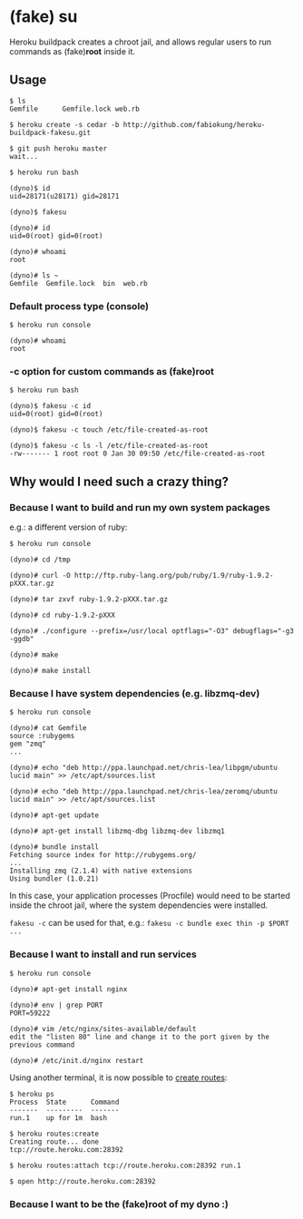 # (fake) su

Heroku buildpack creates a chroot jail, and allows regular users to run commands as (fake)**root** inside it.


## Usage

    $ ls
    Gemfile      Gemfile.lock web.rb

    $ heroku create -s cedar -b http://github.com/fabiokung/heroku-buildpack-fakesu.git

    $ git push heroku master
    wait...

    $ heroku run bash

    (dyno)$ id
    uid=28171(u28171) gid=28171

    (dyno)$ fakesu

    (dyno)# id
    uid=0(root) gid=0(root)

    (dyno)# whoami
    root

    (dyno)# ls ~
    Gemfile  Gemfile.lock  bin  web.rb


### Default process type (console)

    $ heroku run console

    (dyno)# whoami
    root

### -c option for custom commands as (fake)root

    $ heroku run bash

    (dyno)$ fakesu -c id
    uid=0(root) gid=0(root)

    (dyno)$ fakesu -c touch /etc/file-created-as-root

    (dyno)$ fakesu -c ls -l /etc/file-created-as-root
    -rw------- 1 root root 0 Jan 30 09:50 /etc/file-created-as-root


## Why would I need such a crazy thing?

### Because I want to build and run my own system packages

e.g.: a different version of ruby:

    $ heroku run console

    (dyno)# cd /tmp

    (dyno)# curl -O http://ftp.ruby-lang.org/pub/ruby/1.9/ruby-1.9.2-pXXX.tar.gz

    (dyno)# tar zxvf ruby-1.9.2-pXXX.tar.gz

    (dyno)# cd ruby-1.9.2-pXXX

    (dyno)# ./configure --prefix=/usr/local optflags="-O3" debugflags="-g3 -ggdb"

    (dyno)# make

    (dyno)# make install


### Because I have system dependencies (e.g. libzmq-dev)

    $ heroku run console
    
    (dyno)# cat Gemfile
    source :rubygems
    gem "zmq"
    ...

    (dyno)# echo "deb http://ppa.launchpad.net/chris-lea/libpgm/ubuntu lucid main" >> /etc/apt/sources.list

    (dyno)# echo "deb http://ppa.launchpad.net/chris-lea/zeromq/ubuntu lucid main" >> /etc/apt/sources.list

    (dyno)# apt-get update

    (dyno)# apt-get install libzmq-dbg libzmq-dev libzmq1

    (dyno)# bundle install
    Fetching source index for http://rubygems.org/
    ...
    Installing zmq (2.1.4) with native extensions 
    Using bundler (1.0.21) 

In this case, your application processes (Procfile) would need to be started inside the chroot jail, where the system dependencies were installed.

`fakesu -c` can be used for that, e.g.: `fakesu -c bundle exec thin -p $PORT ...`


### Because I want to install and run **services**

    $ heroku run console

    (dyno)# apt-get install nginx

    (dyno)# env | grep PORT
    PORT=59222

    (dyno)# vim /etc/nginx/sites-available/default
    edit the "listen 80" line and change it to the port given by the previous command

    (dyno)# /etc/init.d/nginx restart


Using another terminal, it is now possible to [create routes](https://github.com/JacobVorreuter/heroku-routing):

    $ heroku ps
    Process  State      Command  
    -------  ---------  -------  
    run.1    up for 1m  bash    

    $ heroku routes:create
    Creating route... done
    tcp://route.heroku.com:28392

    $ heroku routes:attach tcp://route.heroku.com:28392 run.1

    $ open http://route.heroku.com:28392


### Because I want to be the (fake)root of my dyno :)

